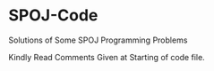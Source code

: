 SPOJ-Code
=========

Solutions of Some SPOJ Programming Problems

Kindly Read Comments Given at Starting of code file.
